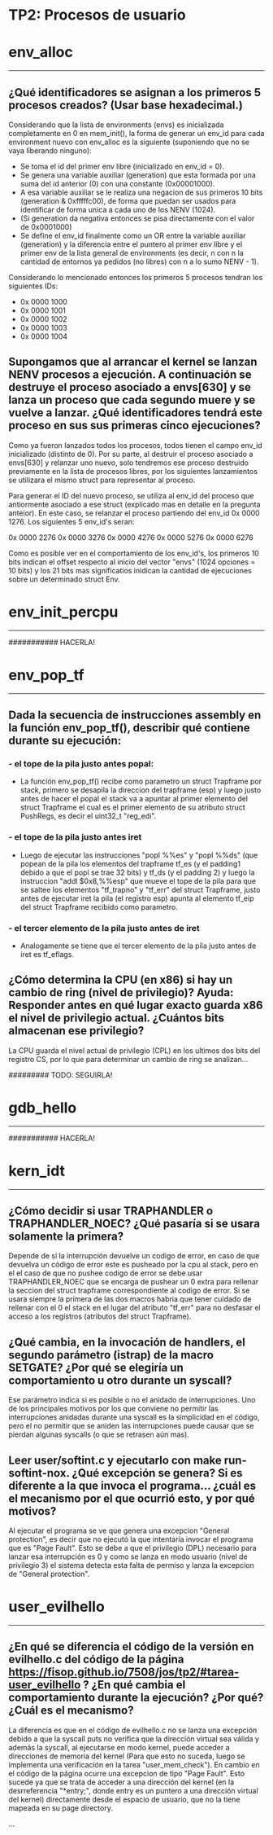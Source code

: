 TP2: Procesos de usuario
========================

# env_alloc
---------

## ¿Qué identificadores se asignan a los primeros 5 procesos creados? (Usar base hexadecimal.)
Considerando que la lista de environments (envs) es inicializada completamente en 0 en mem_init(), la forma de generar un env_id para cada environment nuevo con env_alloc es la siguiente (suponiendo que no se vaya liberando ninguno):
 - Se toma el id del primer env libre (inicializado en env_id = 0).
 - Se genera una variable auxiliar (generation) que esta formada por una suma del id anterior (0) con una constante (0x00001000).
 - A esa variable auxiliar se le realiza una negacion de sus primeros 10 bits (generation & 0xfffffc00), de forma que puedan ser usados para identificar de forma unica a cada uno de los NENV (1024).
 - (Si generation da negativa entonces se pisa directamente con el valor de 0x0001000)
 - Se define el env_id finalmente como un OR entre la variable auxiliar (generation) y la diferencia entre el puntero al primer env libre y el primer env de la lista general de environments (es decir, n con n la cantidad de entornos ya pedidos (no libres) con n a lo sumo NENV - 1).

Considerando lo mencionado entonces los primeros 5 procesos tendran los siguientes IDs:

 - 0x 0000 1000
 - 0x 0000 1001
 - 0x 0000 1002
 - 0x 0000 1003
 - 0x 0000 1004

## Supongamos que al arrancar el kernel se lanzan NENV procesos a ejecución. A continuación se destruye el proceso asociado a envs[630] y se lanza un proceso que cada segundo muere y se vuelve a lanzar. ¿Qué identificadores tendrá este proceso en sus sus primeras cinco ejecuciones?

Como ya fueron lanzados todos los procesos, todos tienen el campo env_id inicializado (distinto de 0). Por su parte, al destruir el proceso asociado a envs[630] y relanzar uno nuevo, solo tendremos ese proceso destruido previamente en la lista de procesos libres, por los siguientes lanzamientos se utilizara el mismo struct para representar al proceso.

Para generar el ID del nuevo proceso, se utiliza al env_id del proceso que antiormente asociado a ese struct (explicado mas en detalle en la pregunta anteior).
En este caso, se relanzar el proceso partiendo del env_id 0x 0000 1276. Los siguientes 5 env_id's seran:

0x 0000 2276
0x 0000 3276
0x 0000 4276
0x 0000 5276
0x 0000 6276

Como es posible ver en el comportamiento de los env_id's, los primeros 10 bits indican el offset respecto al inicio del vector "envs" (1024 opciones = 10 bits)
y los 21 bits mas significatios inidican la cantidad de ejecuciones sobre un determinado struct Env.

# env_init_percpu
---------------



########### HACERLA!





# env_pop_tf
----------

## Dada la secuencia de instrucciones assembly en la función env_pop_tf(), describir qué contiene durante su ejecución:

### - el tope de la pila justo antes popal:

 - La función env_pop_tf() recibe como parametro un struct Trapframe por stack, primero se desapila la direccion del trapframe (esp) y luego justo antes de hacer el popal el stack va a apuntar al primer elemento del struct Trapframe el cual es el primer elemento de su atributo struct PushRegs, es decir el uint32_t "reg_edi".

### - el tope de la pila justo antes iret

 - Luego de ejecutar las instrucciones "popl %%es" y "popl %%ds" (que popean de la pila los elementos del trapframe tf_es (y el padding1 debido a que el popl se trae 32 bits) y tf_ds (y el padding 2) y luego la instruccion "addl $0x8,%%esp" que mueve el tope de la pila para que se saltee los elementos "tf_trapno" y "tf_err" del struct Trapframe, justo antes de ejecutar iret la pila (el registro esp) apunta al elemento tf_eip del struct Trapframe recibido como parametro.

### - el tercer elemento de la pila justo antes de iret

 - Analogamente se tiene que el tercer elemento de la pila justo antes de iret es tf_eflags.

## ¿Cómo determina la CPU (en x86) si hay un cambio de ring (nivel de privilegio)? Ayuda: Responder antes en qué lugar exacto guarda x86 el nivel de privilegio actual. ¿Cuántos bits almacenan ese privilegio?

La CPU guarda el nivel actual de privilegio (CPL) en los ultimos dos bits del registro CS, por lo que para determinar un cambio de ring se analizan...



######### TODO: SEGUIRLA!




# gdb_hello
---------



########### HACERLA!




# kern_idt
---------

## ¿Cómo decidir si usar TRAPHANDLER o TRAPHANDLER_NOEC? ¿Qué pasaría si se usara solamente la primera?

Depende de si la interrupción devuelve un codigo de error, en caso de que devuelva un código de error este es pusheado por la cpu al stack, pero en el el caso de que no pushee codigo de error se debe usar TRAPHANDLER_NOEC que se encarga de pushear un 0 extra para rellenar la seccion del struct trapframe correspondiente al codigo de error. Si se usara siempre la primera de las dos macros habria que tener cuidado de rellenar con el 0 el stack en el lugar del atributo "tf_err" para no desfasar el acceso a los registros (atributos del struct Trapframe).

## ¿Qué cambia, en la invocación de handlers, el segundo parámetro (istrap) de la macro SETGATE? ¿Por qué se elegiría un comportamiento u otro durante un syscall?

Ese parámetro indica si es posible o no el anidado de interrupciones. Uno de los principales motivos por los que conviene no permitir las interrupciones anidadas durante una syscall es la simplicidad en el código, pero el no permitir que se aniden las interrupciones puede causar que se pierdan algunas syscalls (o que se retrasen aún mas).

## Leer user/softint.c y ejecutarlo con make run-softint-nox. ¿Qué excepción se genera? Si es diferente a la que invoca el programa… ¿cuál es el mecanismo por el que ocurrió esto, y por qué motivos?

Al ejecutar el programa se ve que genera una excepcion "General protection", es decir que no ejecutó la que intentaría invocar el programa que es "Page Fault". Esto se debe a que el privilegio (DPL) necesario para lanzar esa interrupción es 0 y como se lanza en modo usuario (nivel de privilegio 3) el sistema detecta esta falta de permiso y lanza la excepcion de "General protection".


# user_evilhello
-----------

## ¿En qué se diferencia el código de la versión en evilhello.c del código de la página https://fisop.github.io/7508/jos/tp2/#tarea-user_evilhello ? ¿En qué cambia el comportamiento durante la ejecución? ¿Por qué? ¿Cuál es el mecanismo?

La diferencia es que en el código de evilhello.c no se lanza una excepción debido a que la syscall puts no verifica que la dirección virtual sea válida y además la syscall, al 
ejecutarse en modo kernel, puede acceder a direcciones de memoria del kernel (Para que esto no suceda, luego se implementa una verificación en la tarea "user_mem_check"). En cambio en el código de la página ocurre una excepcion de tipo "Page Fault". Esto sucede ya que se trata de acceder a una dirección del kernel (en la desrreferencia "*entry;", donde entry es un puntero a una dirección virtual del kernel) directamente desde el espacio de usuario, que no la tiene mapeada en su page directory.








...
